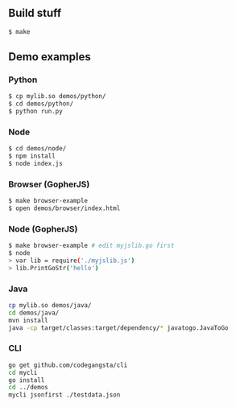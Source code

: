 ## Build stuff

```sh
$ make
```

## Demo examples

### Python
```sh
$ cp mylib.so demos/python/
$ cd demos/python/
$ python run.py
```

### Node
```sh
$ cd demos/node/
$ npm install
$ node index.js
```

### Browser (GopherJS)
```sh
$ make browser-example
$ open demos/browser/index.html
```

### Node (GopherJS)
```sh
$ make browser-example # edit myjslib.go first
$ node
> var lib = require('./myjslib.js')
> lib.PrintGoStr('hello')
```

### Java
```sh
cp mylib.so demos/java/
cd demos/java/
mvn install
java -cp target/classes:target/dependency/* javatogo.JavaToGo
```

### CLI
```sh
go get github.com/codegangsta/cli
cd mycli
go install
cd ../demos
mycli jsonfirst ./testdata.json
```
